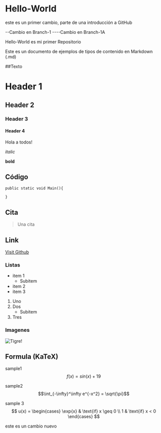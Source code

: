 # Hello-World

este es un primer cambio, parte de una introducción a GitHub

--Cambio en Branch-1
----Cambio en Branch-1A

Hello-World es mi primer Repositorio


Este es un documento de ejemplos de tipos de contenido en Markdown (.md)

##Texto

# Header 1
## Header 2
### Header 3
#### Header 4

Hola a todos!

_italic_

**bold**

## Código
```
public static void Main(){

}
```
## Cita
> Una cita

## Link
[Visit Github](http://github.com)

### Listas

- item 1
  - Subitem
- item 2
- item 3

1. Uno
2. Dos
   - Subitem
3. Tres

### Imagenes

![Tigre!](https://upload.wikimedia.org/wikipedia/commons/5/56/Tiger.50.jpg)


## Formula (KaTeX)
sample1
$$ f(x) = sin(x) + 19$$

sample2
$$\int_{-\infty}^\infty e^{-x^2} = \sqrt{\pi}$$

sample 3
$$ u(x) =
\begin{cases}
  \exp{x} & \text{if} x \geq 0 \\
    1       & \text{if} x < 0
   \end{cases}  
  $$


este es un cambio nuevo
